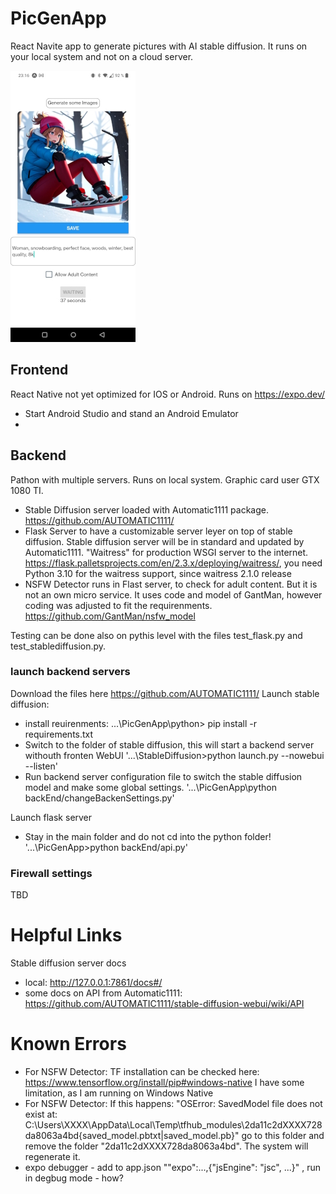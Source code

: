 # PicGenApp

React Navite app to generate pictures with AI stable diffusion.
It runs on your local system and not on a cloud server.

![Alt text](/assets/AppExampleSmall.jpg "App Screenshot")

## Frontend
React Native not yet optimized for IOS or Android.
Runs on https://expo.dev/
- Start Android Studio and stand an Android Emulator
- 

## Backend
Pathon with multiple servers. Runs on local system. Graphic card user GTX 1080 TI.
- Stable Diffusion server loaded with Automatic1111 package. https://github.com/AUTOMATIC1111/
- Flask Server to have a customizable server leyer on top of stable diffusion. Stable diffusion server will be in standard and updated by Automatic1111. "Waitress" for production WSGI server to the internet. https://flask.palletsprojects.com/en/2.3.x/deploying/waitress/, you need Python 3.10 for the waitress support, since waitress 2.1.0 release
- NSFW Detector runs in Flast server, to check for adult content. But it is not an own micro service. It uses code and model of GantMan, however coding was adjusted to fit the requirenments. https://github.com/GantMan/nsfw_model


Testing can be done also on pythis level with the files test_flask.py and test_stablediffusion.py.

### launch backend servers
Download the files here https://github.com/AUTOMATIC1111/
Launch stable diffusion:
- install reuirenments: ...\PicGenApp\python> pip install -r requirements.txt
- Switch to the folder of stable diffusion, this will start a backend server withouth fronten WebUI '...\StableDiffusion>python launch.py --nowebui --listen'
- Run backend server configuration file to switch the stable diffusion model and make some global settings. '...\PicGenApp\python backEnd/changeBackenSettings.py'

Launch flask server
- Stay in the main folder and do not cd into the python folder! '...\PicGenApp>python backEnd/api.py'

### Firewall settings
TBD

# Helpful Links
Stable diffusion server docs
- local: http://127.0.0.1:7861/docs#/
- some docs on API from Automatic1111: https://github.com/AUTOMATIC1111/stable-diffusion-webui/wiki/API

# Known Errors
- For NSFW Detector: TF installation can be checked here: https://www.tensorflow.org/install/pip#windows-native I have some limitation, as I am running on Windows Native
- For NSFW Detector: If this happens: "OSError: SavedModel file does not exist at: C:\Users\XXXX\AppData\Local\Temp\tfhub_modules\2da11c2dXXXX728da8063a4bd\{saved_model.pbtxt|saved_model.pb}" go to this folder and remove the folder "2da11c2dXXXX728da8063a4bd". The system will regenerate it.
- expo debugger  - add to app.json ""expo":...,{"jsEngine": "jsc", ...}" , run in degbug mode - how?